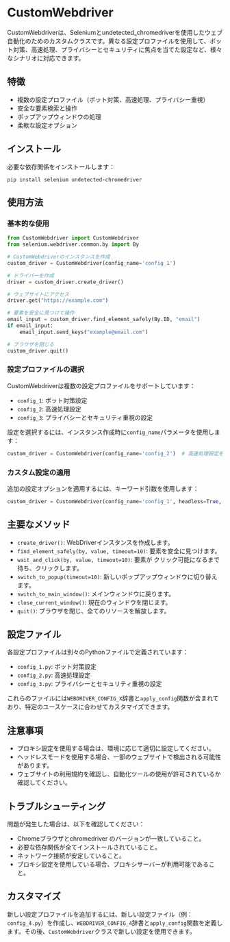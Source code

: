 # CustomWebdriver

CustomWebdriverは、Seleniumとundetected_chromedriverを使用したウェブ自動化のためのカスタムクラスです。異なる設定プロファイルを使用して、ボット対策、高速処理、プライバシーとセキュリティに焦点を当てた設定など、様々なシナリオに対応できます。

## 特徴

- 複数の設定プロファイル（ボット対策、高速処理、プライバシー重視）
- 安全な要素検索と操作
- ポップアップウィンドウの処理
- 柔軟な設定オプション

## インストール

必要な依存関係をインストールします：

```
pip install selenium undetected-chromedriver
```

## 使用方法

### 基本的な使用

```python
from CustomWebdriver import CustomWebdriver
from selenium.webdriver.common.by import By

# CustomWebdriverのインスタンスを作成
custom_driver = CustomWebdriver(config_name='config_1')

# ドライバーを作成
driver = custom_driver.create_driver()

# ウェブサイトにアクセス
driver.get("https://example.com")

# 要素を安全に見つけて操作
email_input = custom_driver.find_element_safely(By.ID, "email")
if email_input:
    email_input.send_keys("example@email.com")

# ブラウザを閉じる
custom_driver.quit()
```

### 設定プロファイルの選択

CustomWebdriverは複数の設定プロファイルをサポートしています：

- `config_1`: ボット対策設定
- `config_2`: 高速処理設定
- `config_3`: プライバシーとセキュリティ重視の設定

設定を選択するには、インスタンス作成時に`config_name`パラメータを使用します：

```python
custom_driver = CustomWebdriver(config_name='config_2')  # 高速処理設定を使用
```

### カスタム設定の適用

追加の設定オプションを適用するには、キーワード引数を使用します：

```python
custom_driver = CustomWebdriver(config_name='config_1', headless=True, window_size="1920,1080")
```

## 主要なメソッド

- `create_driver()`: WebDriverインスタンスを作成します。
- `find_element_safely(by, value, timeout=10)`: 要素を安全に見つけます。
- `wait_and_click(by, value, timeout=10)`: 要素が
クリック可能になるまで待ち、クリックします。
- `switch_to_popup(timeout=10)`: 新しいポップアップウィンドウに切り替えます。
- `switch_to_main_window()`: メインウィンドウに戻ります。
- `close_current_window()`: 現在のウィンドウを閉じます。
- `quit()`: ブラウザを閉じ、全てのリソースを解放します。

## 設定ファイル

各設定プロファイルは別々のPythonファイルで定義されています：

- `config_1.py`: ボット対策設定
- `config_2.py`: 高速処理設定
- `config_3.py`: プライバシーとセキュリティ重視の設定

これらのファイルには`WEBDRIVER_CONFIG_X`辞書と`apply_config`関数が含まれており、特定のユースケースに合わせてカスタマイズできます。

## 注意事項

- プロキシ設定を使用する場合は、環境に応じて適切に設定してください。
- ヘッドレスモードを使用する場合、一部のウェブサイトで検出される可能性があります。
- ウェブサイトの利用規約を確認し、自動化ツールの使用が許可されているか確認してください。

## トラブルシューティング

問題が発生した場合は、以下を確認してください：

- Chromeブラウザとchromedriver
のバージョンが一致していること。
- 必要な依存関係が全てインストールされていること。
- ネットワーク接続が安定していること。
- プロキシ設定を使用している場合、プロキシサーバーが利用可能であること。

## カスタマイズ

新しい設定プロファイルを追加するには、新しい設定ファイル（例：`config_4.py`）を作成し、`WEBDRIVER_CONFIG_4`辞書と`apply_config`関数を定義します。その後、`CustomWebdriver`クラスで新しい設定を使用できます。
